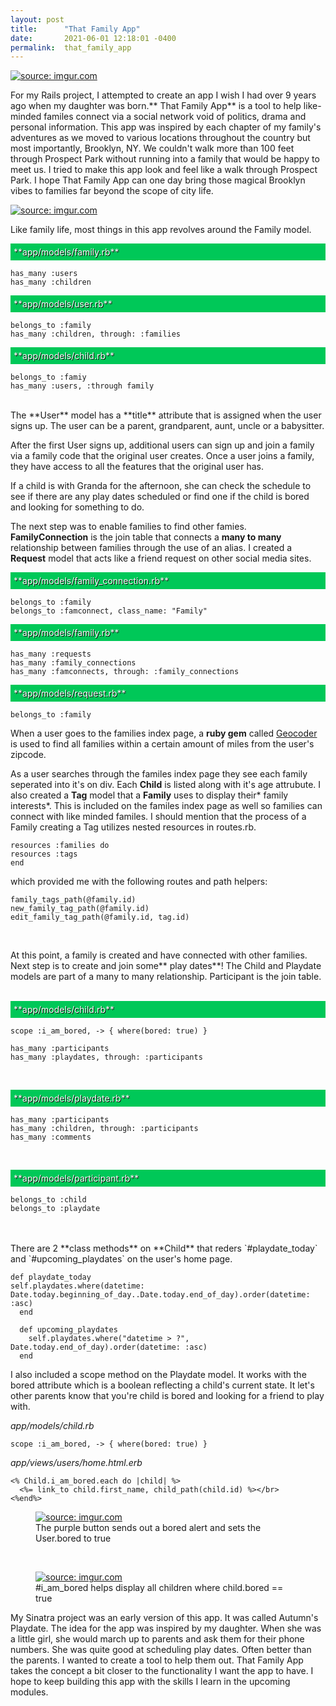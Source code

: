 ```yaml
---
layout: post
title:      "That Family App"
date:       2021-06-01 12:18:01 -0400
permalink:  that_family_app
---
```



<a href="https://imgur.com/19Uwbaq"><img src="https://i.imgur.com/19Uwbaq.jpg" title="source: imgur.com" /></a>

For my Rails project, I attempted to create an app I wish I had over 9 years ago when my daughter was born.** That Family App** is a tool to help like-minded familes connect via a social network void of politics, drama and personal information. This app was inspired by each chapter of my family's adventures as we moved to various locations  throughout the country but most importantly, Brooklyn, NY. We couldn't walk more than 100 feet through Prospect Park without running into a family that would be happy to meet us. I tried to make this app look and feel like a walk through Prospect Park. I hope That Family App can one day bring those magical Brooklyn vibes to families far beyond the scope of city life.

<a href="https://imgur.com/sDfHkc6"><img src="https://i.imgur.com/sDfHkc6.jpg" title="source: imgur.com" style="max-width: 100%;" /></a>



Like family life, most things in this app revolves around the Family model.

<div style="background-color: #00c858;color:white;text-shadow: 1px 1px black;padding: 5px;">
**app/models/family.rb**
</div>

```
has_many :users
has_many :children
```

<div style="background-color: #00c858;color:white;text-shadow: 1px 1px black;padding: 5px;">
**app/models/user.rb**
</div>

```
belongs_to :family
has_many :children, through: :families
```

<div style="background-color: #00c858;color:white;text-shadow: 1px 1px black;padding: 5px;">
**app/models/child.rb**
</div>

```
belongs_to :famiy
has_many :users, :through family
```

<br>
The **User** model has a **title** attribute that is assigned when the user signs up. The user can be a parent, grandparent, aunt, uncle or a babysitter.


After the first User signs up, additional users can sign up and join a family via a family code that the original user creates. Once a user joins a family, they have access to all the features that the original user has.

If a child is with Granda for the afternoon, she can check the schedule to see if there are any play dates scheduled or find one if the child is bored and looking for something to do.





The next step was to enable families to find other famies. **FamilyConnection** is the join table that connects a **many to many** relationship between families through the use of an alias.  I created a **Request** model that acts like a friend request on other social media sites.

<div style="background-color: #00c858;color:white;text-shadow: 1px 1px black;padding: 5px;">
**app/models/family_connection.rb**
</div>

```
belongs_to :family
belongs_to :famconnect, class_name: "Family"
```

<div style="background-color: #00c858;color:white;text-shadow: 1px 1px black;padding: 5px;">
**app/models/family.rb**
</div>

```
has_many :requests
has_many :family_connections
has_many :famconnects, through: :family_connections
```

<div style="background-color: #00c858;color:white;text-shadow: 1px 1px black;padding: 5px;">
**app/models/request.rb**
</div>

```
belongs_to :family
```

When a user goes to the families index page, a **ruby gem** called <a href="https://rubygems.org/gems/geocoder/versions/1.3.7"> Geocoder </a> is used to find all families within a certain amount of miles from the user's zipcode.

As a user searches through the familes index page they see each family seperated into it's on div. Each **Child** is listed along with it's age attrubute. I also created a **Tag** model that a **Family** uses to display their* family interests*.  This is included on the familes index page as well so families can connect with like minded familes. I should mention that the process of a Family creating a Tag utilizes nested resources in routes.rb.

```
resources :families do
resources :tags
end
```

which provided me with the following routes and path helpers:

```
family_tags_path(@family.id)
new_family_tag_path(@family.id)
edit_family_tag_path(@family.id, tag.id)
```
&nbsp;

At this point, a family is created and have connected with other families. Next step is to create and join some** play dates**!  The Child and Playdate models are part of a many to many relationship. Participant is the join table.
&nbsp;


  <div style="background-color: #00c858;color:white;text-shadow: 1px 1px black;padding: 5px;">
**app/models/child.rb**
</div>


```
scope :i_am_bored, -> { where(bored: true) }

has_many :participants
has_many :playdates, through: :participants
```
&nbsp;


  <div style="background-color: #00c858; color:white;text-shadow: 1px 1px black;padding: 5px;">
     **app/models/playdate.rb**
  </div>

```
has_many :participants  
has_many :children, through: :participants
has_many :comments
```
&nbsp;


  <div style="background-color: #00c858;color:white;text-shadow: 1px 1px black;padding: 5px;">
     **app/models/participant.rb**
  </div>

```
belongs_to :child
belongs_to :playdate
```
<br>
<br>
There are 2 **class methods** on **Child** that reders `#playdate_today` and `#upcoming_playdates` on the user's home page.  

```
def playdate_today
self.playdates.where(datetime: Date.today.beginning_of_day..Date.today.end_of_day).order(datetime: :asc)
  end

  def upcoming_playdates
    self.playdates.where("datetime > ?", Date.today.end_of_day).order(datetime: :asc)
  end

```

I also included a scope method on the Playdate model. It works with the bored attribute which is a boolean reflecting a child's current state. It let's other parents know that you're child is bored and looking for a friend to play with. 

*app/models/child.rb*
```
scope :i_am_bored, -> { where(bored: true) }
```
*app/views/users/home.html.erb*
```
<% Child.i_am_bored.each do |child| %>
  <%= link_to child.first_name, child_path(child.id) %></br>
<%end%>
```

<figure>
<a href="https://imgur.com/vXv8iSe"><img src="https://i.imgur.com/vXv8iSe.jpg" title="source: imgur.com" style="max-width:70%;"/></a>
<figcaption>    The purple button sends out a bored alert and sets the User.bored to true</figcaption>
</figure>
<br>


<figure>
<a href="https://imgur.com/QTNcxal"><img src="https://i.imgur.com/QTNcxal.jpg" title="source: imgur.com" style="max-width:70%;" /></a>

<figcaption>   #i_am_bored helps display all children where child.bored == true</figcaption>
</figure>

My Sinatra project was an early version of this app. It was called Autumn's Playdate. The idea for the app was inspired by my daughter. When she was a little girl, she would march up to parents and ask them for their phone numbers. She was quite good at scheduling play dates. Often better than the parents. I wanted to create a tool to help them out. That Family App takes the concept a  bit closer to the functionality I want the app to have. I hope to keep building this app with the skills I learn in the upcoming modules.
